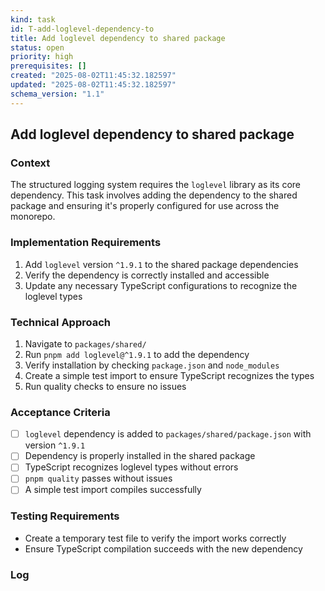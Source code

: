 ```yaml
---
kind: task
id: T-add-loglevel-dependency-to
title: Add loglevel dependency to shared package
status: open
priority: high
prerequisites: []
created: "2025-08-02T11:45:32.182597"
updated: "2025-08-02T11:45:32.182597"
schema_version: "1.1"
---
```


## Add loglevel dependency to shared package

### Context

The structured logging system requires the `loglevel` library as its core dependency. This task involves adding the dependency to the shared package and ensuring it's properly configured for use across the monorepo.

### Implementation Requirements

1. Add `loglevel` version `^1.9.1` to the shared package dependencies
2. Verify the dependency is correctly installed and accessible
3. Update any necessary TypeScript configurations to recognize the loglevel types

### Technical Approach

1. Navigate to `packages/shared/`
2. Run `pnpm add loglevel@^1.9.1` to add the dependency
3. Verify installation by checking `package.json` and `node_modules`
4. Create a simple test import to ensure TypeScript recognizes the types
5. Run quality checks to ensure no issues

### Acceptance Criteria

- [ ] `loglevel` dependency is added to `packages/shared/package.json` with version `^1.9.1`
- [ ] Dependency is properly installed in the shared package
- [ ] TypeScript recognizes loglevel types without errors
- [ ] `pnpm quality` passes without issues
- [ ] A simple test import compiles successfully

### Testing Requirements

- Create a temporary test file to verify the import works correctly
- Ensure TypeScript compilation succeeds with the new dependency

### Log
